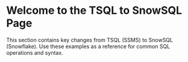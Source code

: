 # Welcome to the TSQL to SnowSQL Page

This section contains key changes from TSQL (SSMS) to SnowSQL (Snowflake). Use these examples as a reference for common SQL operations and syntax.